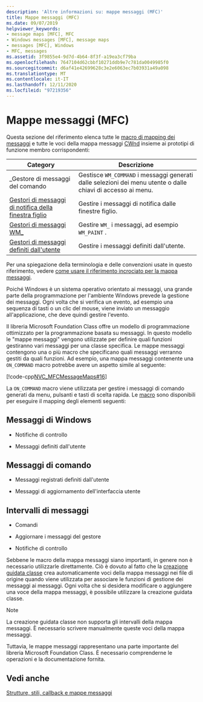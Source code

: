 ```yaml
---
description: 'Altre informazioni su: mappe messaggi (MFC)'
title: Mappe messaggi (MFC)
ms.date: 09/07/2019
helpviewer_keywords:
- message maps [MFC], MFC
- Windows messages [MFC], message maps
- messages [MFC], Windows
- MFC, messages
ms.assetid: 3f9855e4-9d7d-4b64-8f3f-a19ea3cf79ba
ms.openlocfilehash: 7647104d62cbbf10271ddb9e7c781da0049985f0
ms.sourcegitcommit: d6af41e42699628c3e2e6063ec7b03931a49a098
ms.translationtype: MT
ms.contentlocale: it-IT
ms.lasthandoff: 12/11/2020
ms.locfileid: "97219356"
---
```

# <a name="message-maps-mfc"></a>Mappe messaggi (MFC)

Questa sezione del riferimento elenca tutte le [macro di mapping dei messaggi](../../mfc/reference/message-map-macros-mfc.md) e tutte le voci della mappa messaggi [CWnd](../../mfc/reference/cwnd-class.md) insieme ai prototipi di funzione membro corrispondenti:

|Category|Descrizione|
|--------------|-----------------|
|\_Gestore di messaggi del comando|Gestisce `WM_COMMAND` i messaggi generati dalle selezioni dei menu utente o dalle chiavi di accesso ai menu.|
|[Gestori di messaggi di notifica della finestra figlio](../../mfc/reference/child-window-notification-message-handlers.md)|Gestire i messaggi di notifica dalle finestre figlio.|
|[Gestori di messaggi WM_](../../mfc/reference/handlers-for-wm-messages.md)|Gestire `WM_` i messaggi, ad esempio `WM_PAINT` .|
|[Gestori di messaggi definiti dall'utente](../../mfc/reference/user-defined-handlers.md)|Gestire i messaggi definiti dall'utente.|

Per una spiegazione della terminologia e delle convenzioni usate in questo riferimento, vedere [come usare il riferimento incrociato per la mappa messaggi](../../mfc/reference/how-to-use-the-message-map-cross-reference.md).

Poiché Windows è un sistema operativo orientato ai messaggi, una grande parte della programmazione per l'ambiente Windows prevede la gestione dei messaggi. Ogni volta che si verifica un evento, ad esempio una sequenza di tasti o un clic del mouse, viene inviato un messaggio all'applicazione, che deve quindi gestire l'evento.

Il libreria Microsoft Foundation Class offre un modello di programmazione ottimizzato per la programmazione basata su messaggi. In questo modello le "mappe messaggi" vengono utilizzate per definire quali funzioni gestiranno vari messaggi per una classe specifica. Le mappe messaggi contengono una o più macro che specificano quali messaggi verranno gestiti da quali funzioni. Ad esempio, una mappa messaggi contenente una `ON_COMMAND` macro potrebbe avere un aspetto simile al seguente:

[!code-cpp[NVC_MFCMessageMaps#16](../../mfc/reference/codesnippet/cpp/message-maps-mfc_1.cpp)]

La `ON_COMMAND` macro viene utilizzata per gestire i messaggi di comando generati da menu, pulsanti e tasti di scelta rapida. Le [macro](../../mfc/reference/message-map-macros-mfc.md) sono disponibili per eseguire il mapping degli elementi seguenti:

## <a name="windows-messages"></a>Messaggi di Windows

- Notifiche di controllo

- Messaggi definiti dall'utente

## <a name="command-messages"></a>Messaggi di comando

- Messaggi registrati definiti dall'utente

- Messaggi di aggiornamento dell'interfaccia utente

## <a name="ranges-of-messages"></a>Intervalli di messaggi

- Comandi

- Aggiornare i messaggi del gestore

- Notifiche di controllo

Sebbene le macro della mappa messaggi siano importanti, in genere non è necessario utilizzarle direttamente. Ciò è dovuto al fatto che la [creazione guidata classe](mfc-class-wizard.md) crea automaticamente voci della mappa messaggi nei file di origine quando viene utilizzata per associare le funzioni di gestione dei messaggi ai messaggi. Ogni volta che si desidera modificare o aggiungere una voce della mappa messaggi, è possibile utilizzare la creazione guidata classe.

> [!NOTE]
> La creazione guidata classe non supporta gli intervalli della mappa messaggi. È necessario scrivere manualmente queste voci della mappa messaggi.

Tuttavia, le mappe messaggi rappresentano una parte importante del libreria Microsoft Foundation Class. È necessario comprenderne le operazioni e la documentazione fornita.

## <a name="see-also"></a>Vedi anche

[Strutture, stili, callback e mappe messaggi](../../mfc/reference/structures-styles-callbacks-and-message-maps.md)
